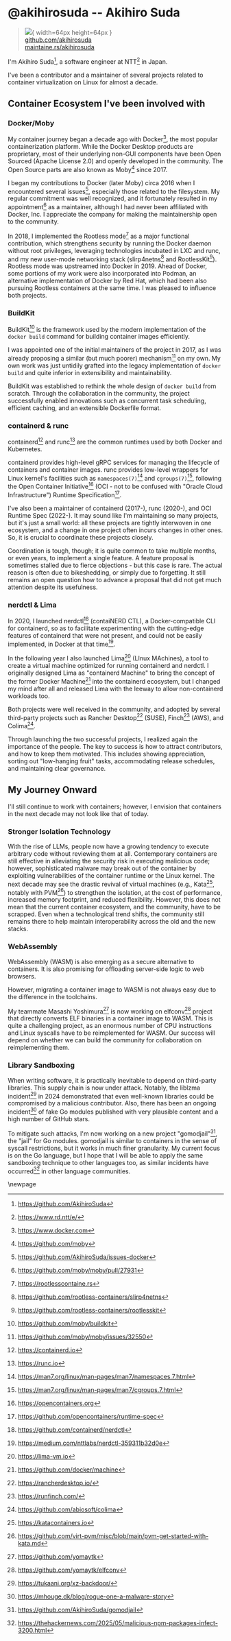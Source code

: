 # @akihirosuda -- Akihiro Suda

> ![](https://github.com/akihirosuda.png){ width=64px height=64px }  
> [github.com/akihirosuda](https://github.com/akihirosuda)  
> [maintaine.rs/akihirosuda](https://maintaine.rs/akihirosuda)

I'm Akihiro Suda[^212], a software engineer at NTT[^213] in Japan.

I've been a contributor and a maintainer of several projects related to container virtualization on Linux for almost a decade.

## Container Ecosystem I've been involved with

### Docker/Moby

My container journey began a decade ago with Docker[^214], the most popular containerization platform.
While the Docker Desktop products are proprietary, most of their underlying non-GUI components have been Open Sourced (Apache License 2.0) and openly developed in the community.
The Open Source parts are also known as Moby[^215] since 2017.

I began my contributions to Docker (later Moby) circa 2016 when I encountered several issues[^216], especially those related to the filesystem.
My regular commitment was well recognized, and it fortunately resulted in my appointment[^217] as a maintainer, although I had never been affiliated with Docker, Inc.
I appreciate the company for making the maintainership open to the community.

In 2018, I implemented the Rootless mode[^218] as a major functional contribution, which strengthens security by running the Docker daemon without root privileges, leveraging technologies incubated in LXC and runc, and my new user-mode networking stack (slirp4netns[^219] and RootlessKit[^220]).
Rootless mode was upstreamed into Docker in 2019.
Ahead of Docker, some portions of my work were also incorporated into Podman, an alternative implementation of Docker by Red Hat, which had been also pursuing Rootless containers at the same time.
I was pleased to influence both projects.

### BuildKit

BuildKit[^221] is the framework used by the modern implementation of the `docker build` command for building container images efficiently.

I was appointed one of the initial maintainers of the project in 2017, as I was already proposing a similar (but much poorer) mechanism[^222] on my own.
My own work was just untidily grafted into the legacy implementation of `docker build` and quite inferior in extensibility and maintainability.

BuildKit was established to rethink the whole design of `docker build` from scratch.
Through the collaboration in the community, the project successfully enabled innovations such as concurrent task scheduling, efficient caching, and an extensible Dockerfile format.

### containerd & runc

containerd[^223] and runc[^224] are the common runtimes used by both Docker and Kubernetes.

containerd provides high-level gRPC services for managing the lifecycle of containers and container images.
runc provides low-level wrappers for Linux kernel's facilities such as `namespaces(7)`[^225] and `cgroups(7)`[^226], following the Open Container Initiative[^227] (OCI - not to be confused with "Oracle Cloud Infrastructure") Runtime Specification[^228].

I've also been a maintainer of containerd (2017-), runc (2020-), and OCI Runtime Spec (2022-).
It may sound like I'm maintaining so many projects, but it's just a small world: all these projects are tightly interwoven in one ecosystem, and a change in one project often incurs changes in other ones.
So, it is crucial to coordinate these projects closely.

Coordination is tough, though; it is quite common to take multiple months, or even years, to implement a single feature.
A feature proposal is sometimes stalled due to fierce objections - but this case is rare.
The actual reason is often due to bikeshedding, or simply due to forgetting.
It still remains an open question how to advance a proposal that did not get much attention despite its usefulness.

### nerdctl & Lima

In 2020, I launched nerdctl[^229] (contaiNERD CTL), a Docker-compatible CLI for containerd, so as to facilitate experimenting with the cutting-edge features of containerd that were not present, and could not be easily implemented, in Docker at that time[^230].

In the following year I also launched Lima[^231] (LInux MAchines), a tool to create a virtual machine optimized for running containerd and nerdctl.
I originally designed Lima as "containerd Machine" to bring the concept of the former Docker Machine[^232] into the containerd ecosystem, but I changed my mind after all and released Lima with the leeway to allow non-containerd workloads too.

Both projects were well received in the community, and adopted by several third-party projects such as Rancher Desktop[^233] (SUSE), Finch[^234] (AWS), and Colima[^235].

Through launching the two successful projects, I realized again the importance of the people.
The key to success is how to attract contributors, and how to keep them motivated.
This includes showing appreciation, sorting out "low-hanging fruit" tasks, accommodating release schedules, and maintaining clear governance.

## My Journey Onward

I'll still continue to work with containers; however, I envision that containers in the next decade may not look like that of today.

### Stronger Isolation Technology

With the rise of LLMs, people now have a growing tendency to execute arbitrary code without reviewing them at all.
Contemporary containers are still effective in alleviating the security risk in executing malicious code; however, sophisticated malware may break out of the container by exploiting vulnerabilities of the container runtime or the Linux kernel.
The next decade may see the drastic revival of virtual machines (e.g., Kata[^236], notably with PVM[^237]) to strengthen the isolation, at the cost of performance, increased memory footprint, and reduced flexibility.
However, this does not mean that the current container ecosystem, and the community, have to be scrapped.
Even when a technological trend shifts, the community still remains there to help maintain interoperability across the old and the new stacks.

### WebAssembly

WebAssembly (WASM) is also emerging as a secure alternative to containers. It is also promising for offloading server-side logic to web browsers.

However, migrating a container image to WASM is not always easy due to the difference in the toolchains.

My teammate Masashi Yoshimura[^238] is now working on elfconv[^239] project that directly converts ELF binaries in a container image to WASM.
This is quite a challenging project, as an enormous number of CPU instructions and Linux syscalls have to be reimplemented for WASM.
Our success will depend on whether we can build the community for collaboration on reimplementing them.

### Library Sandboxing

When writing software, it is practically inevitable to depend on third-party libraries.
This supply chain is now under attack.
Notably, the liblzma incident[^240] in 2024 demonstrated that even well-known libraries could be compromised by a malicious contributor.
Also, there has been an ongoing incident[^241] of fake Go modules published with very plausible content and a high number of GitHub stars.

To mitigate such attacks, I'm now working on a new project "gomodjail"[^242], the "jail" for Go modules.
gomodjail is similar to containers in the sense of syscall restrictions, but it works in much finer granularity.
My current focus is on the Go language, but I hope that I will be able to apply the same sandboxing technique to other languages too, as similar incidents have occurred[^243] in other language communities.

\newpage


[^212]: https://github.com/AkihiroSuda
[^213]: https://www.rd.ntt/e/
[^214]: https://www.docker.com
[^215]: https://github.com/moby
[^216]: https://github.com/AkihiroSuda/issues-docker
[^217]: https://github.com/moby/moby/pull/27931
[^218]: https://rootlesscontaine.rs
[^219]: https://github.com/rootless-containers/slirp4netns
[^220]: https://github.com/rootless-containers/rootlesskit
[^221]: https://github.com/moby/buildkit
[^222]: https://github.com/moby/moby/issues/32550
[^223]: https://containerd.io
[^224]: https://runc.io
[^225]: https://man7.org/linux/man-pages/man7/namespaces.7.html
[^226]: https://man7.org/linux/man-pages/man7/cgroups.7.html
[^227]: https://opencontainers.org
[^228]: https://github.com/opencontainers/runtime-spec
[^229]: https://github.com/containerd/nerdctl
[^230]: https://medium.com/nttlabs/nerdctl-359311b32d0e
[^231]: https://lima-vm.io
[^232]: https://github.com/docker/machine
[^233]: https://rancherdesktop.io/
[^234]: https://runfinch.com/
[^235]: https://github.com/abiosoft/colima
[^236]: https://katacontainers.io
[^237]: https://github.com/virt-pvm/misc/blob/main/pvm-get-started-with-kata.md
[^238]: https://github.com/yomaytk
[^239]: https://github.com/yomaytk/elfconv
[^240]: https://tukaani.org/xz-backdoor/
[^241]: https://mhouge.dk/blog/rogue-one-a-malware-story
[^242]: https://github.com/AkihiroSuda/gomodjail
[^243]: https://thehackernews.com/2025/05/malicious-npm-packages-infect-3200.html
